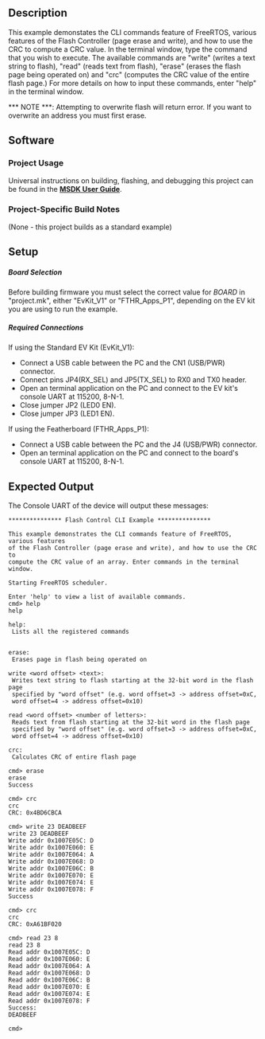 ## Description

This example demonstates the CLI commands feature of FreeRTOS, various features of the Flash Controller (page erase and write), and how to use the CRC to compute a CRC value. In the terminal window, type the command that you wish to execute. The available commands are "write" (writes a text string to flash), "read" (reads text from flash), "erase" (erases the flash page being operated on) and "crc" (computes the CRC value of the entire flash page.) For more details on how to input these commands, enter "help" in the terminal window.

*** NOTE ***: Attempting to overwrite flash will return error. If you want to overwrite an address you must first erase.


## Software

### Project Usage

Universal instructions on building, flashing, and debugging this project can be found in the **[MSDK User Guide](https://analog-devices-msdk.github.io/msdk/USERGUIDE/)**.

### Project-Specific Build Notes

(None - this project builds as a standard example)

## Setup

##### Board Selection

Before building firmware you must select the correct value for _BOARD_  in "project.mk", either "EvKit\_V1" or "FTHR\_Apps\_P1", depending on the EV kit you are using to run the example.

##### Required Connections
If using the Standard EV Kit (EvKit\_V1):
-   Connect a USB cable between the PC and the CN1 (USB/PWR) connector.
-   Connect pins JP4(RX_SEL) and JP5(TX_SEL) to RX0 and TX0  header.
-   Open an terminal application on the PC and connect to the EV kit's console UART at 115200, 8-N-1.
-   Close jumper JP2 (LED0 EN).
-   Close jumper JP3 (LED1 EN).

If using the Featherboard (FTHR\_Apps\_P1):
-   Connect a USB cable between the PC and the J4 (USB/PWR) connector.
-   Open an terminal application on the PC and connect to the board's console UART at 115200, 8-N-1.

## Expected Output

The Console UART of the device will output these messages:

```
*************** Flash Control CLI Example ***************

This example demonstrates the CLI commands feature of FreeRTOS, various features
of the Flash Controller (page erase and write), and how to use the CRC to
compute the CRC value of an array. Enter commands in the terminal window.

Starting FreeRTOS scheduler.

Enter 'help' to view a list of available commands.
cmd> help
help

help:
 Lists all the registered commands


erase:
 Erases page in flash being operated on

write <word offset> <text>:
 Writes text string to flash starting at the 32-bit word in the flash page
 specified by "word offset" (e.g. word offset=3 -> address offset=0xC,
 word offset=4 -> address offset=0x10)

read <word offset> <number of letters>:
 Reads text from flash starting at the 32-bit word in the flash page
 specified by "word offset" (e.g. word offset=3 -> address offset=0xC,
 word offset=4 -> address offset=0x10)

crc:
 Calculates CRC of entire flash page

cmd> erase
erase
Success

cmd> crc
crc
CRC: 0x4BD6CBCA

cmd> write 23 DEADBEEF
write 23 DEADBEEF
Write addr 0x1007E05C: D
Write addr 0x1007E060: E
Write addr 0x1007E064: A
Write addr 0x1007E068: D
Write addr 0x1007E06C: B
Write addr 0x1007E070: E
Write addr 0x1007E074: E
Write addr 0x1007E078: F
Success

cmd> crc
crc
CRC: 0xA61BF020

cmd> read 23 8
read 23 8
Read addr 0x1007E05C: D
Read addr 0x1007E060: E
Read addr 0x1007E064: A
Read addr 0x1007E068: D
Read addr 0x1007E06C: B
Read addr 0x1007E070: E
Read addr 0x1007E074: E
Read addr 0x1007E078: F
Success:
DEADBEEF

cmd>
```